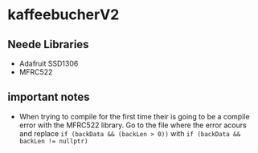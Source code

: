 # kaffeebucherV2

## Neede Libraries
- Adafruit SSD1306
- MFRC522

## important notes
- When trying to compile for the first time their is going to be a compile error with the MFRC522 library. Go to the file where the error acours and replace `if (backData && (backLen > 0))` with `if (backData && backLen != nullptr)`
